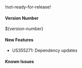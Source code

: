 !not-ready-for-release!

#### Version Number
${version-number}

#### New Features
- US355271: Dependency updates

#### Known Issues
